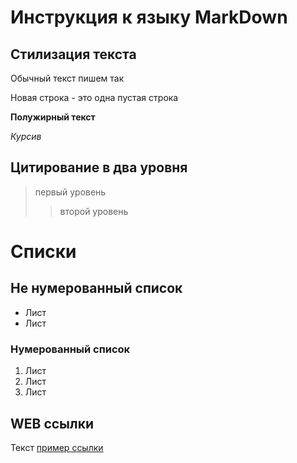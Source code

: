 # Инструкция к языку MarkDown

## Стилизация текста
Обычный текст пишем так

Новая строка - это одна пустая строка

**Полужирный текст**

*Курсив*

## Цитирование  в два уровня
> первый уровень
>> второй уровень

# Списки
## Не нумерованный список
* Лист
* Лист
### Нумерованный список
1. Лист
2. Лист
3. Лист

## WEB ссылки
Текст [пример ссылки](http.example.com "Всплывающая подсказка")